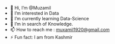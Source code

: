 - 👋 Hi, I’m @Muzamil
- 👀 I’m interested in Data
- 🌱 I’m currently learning Data-Science
- 💞️ I’m in search of Knowledge.
- 📫 How to reach me : muxamil1920@gmail.com
- ⚡ Fun fact: I am from Kashmir

<!---
Muxamil1920/Muxamil1920 is a ✨ special ✨ repository because its `README.md` (this file) appears on your GitHub profile.
You can click the Preview link to take a look at your changes.
--->

